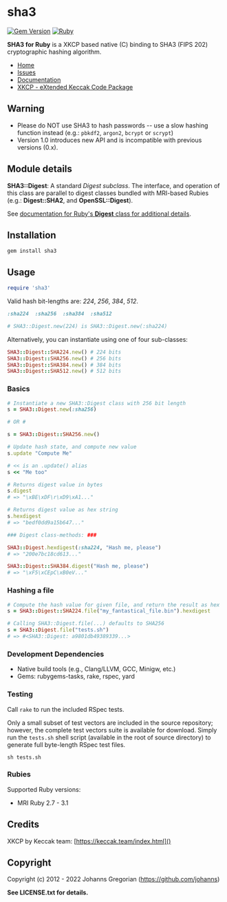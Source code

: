 # sha3

[![Gem Version](https://badge.fury.io/rb/sha3.svg)](https://badge.fury.io/rb/sha3) [![Ruby](https://github.com/johanns/sha3/actions/workflows/main.yml/badge.svg)](https://github.com/johanns/sha3/actions/workflows/main.yml)

**SHA3 for Ruby** is a XKCP based native (C) binding to SHA3 (FIPS 202) cryptographic hashing algorithm.

- [Home](https://github.com/johanns/sha3#readme)
- [Issues](https://github.com/johanns/sha3/issues)
- [Documentation](http://rubydoc.info/gems/sha3/frames)
- [XKCP - eXtended Keccak Code Package](https://github.com/XKCP/XKCP)

## Warning

- Please do NOT use SHA3 to hash passwords -- use a slow hashing function instead (e.g.: `pbkdf2`, `argon2`, `bcrypt` or `scrypt`)
- Version 1.0 introduces new API and is incompatible with previous versions (0.x).

## Module details

**SHA3::Digest**: A standard *Digest* _subclass_. The interface, and operation of this class are parallel to digest classes bundled with MRI-based Rubies (e.g.: **Digest::SHA2**, and **OpenSSL::Digest**).

See [documentation for Ruby's **Digest** class for additional details](http://www.ruby-doc.org/stdlib-2.2.3/libdoc/digest/rdoc/Digest.html).

## Installation

```shell
gem install sha3
```

## Usage

```ruby
require 'sha3'
```

Valid hash bit-lengths are: *224*, *256*, *384*, *512*.

```ruby
:sha224  :sha256  :sha384  :sha512

# SHA3::Digest.new(224) is SHA3::Digest.new(:sha224)
```

Alternatively, you can instantiate using one of four sub-classes:

```ruby
SHA3::Digest::SHA224.new() # 224 bits
SHA3::Digest::SHA256.new() # 256 bits
SHA3::Digest::SHA384.new() # 384 bits
SHA3::Digest::SHA512.new() # 512 bits
```

### Basics

```ruby
# Instantiate a new SHA3::Digest class with 256 bit length
s = SHA3::Digest.new(:sha256)

# OR #

s = SHA3::Digest::SHA256.new()

# Update hash state, and compute new value
s.update "Compute Me"

# << is an .update() alias
s << "Me too"

# Returns digest value in bytes
s.digest
# => "\xBE\xDF\r\xD9\xA1..."

# Returns digest value as hex string
s.hexdigest
# => "bedf0dd9a15b647..."

### Digest class-methods: ###

SHA3::Digest.hexdigest(:sha224, "Hash me, please")
# => "200e7bc18cd613..."

SHA3::Digest::SHA384.digest("Hash me, please")
# => "\xF5\xCEpC\xB0eV..."
```

### Hashing a file

```ruby
# Compute the hash value for given file, and return the result as hex
s = SHA3::Digest::SHA224.file("my_fantastical_file.bin").hexdigest

# Calling SHA3::Digest.file(...) defaults to SHA256
s = SHA3::Digest.file("tests.sh")
# => #<SHA3::Digest: a9801db49389339...>
```

### Development Dependencies

* Native build tools (e.g., Clang/LLVM, GCC, Minigw, etc.)
* Gems: rubygems-tasks, rake, rspec, yard

### Testing

Call ```rake``` to run the included RSpec tests.

Only a small subset of test vectors are included in the source repository; however, the complete test vectors suite is available for download. Simply run the ```tests.sh``` shell script (available in the root of source directory) to generate full byte-length RSpec test files.

  ```sh tests.sh```

### Rubies

Supported Ruby versions:

  - MRI Ruby 2.7 - 3.1

## Credits

XKCP by Keccak team: [https://keccak.team/index.html]()

## Copyright

Copyright (c) 2012 - 2022 Johanns Gregorian (https://github.com/johanns)

**See LICENSE.txt for details.**
